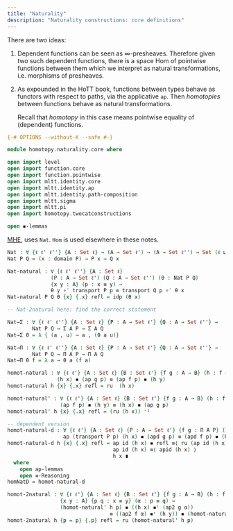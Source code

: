 ```yaml
---
title: "Naturality"
description: "Naturality constructions: core definitions"
---
```


There are two ideas:

1. Dependent functions can be seen as ∞-presheaves. Therefore given two such dependent functions, there is a space Hom of pointwise functions between them which we interpret as natural transformations, i.e. morphisms of presheaves. 

1. As expounded in the HoTT book, functions between types behave as functors with respect to paths, via the applicative `ap`. Then *homotopies* between functions behave as natural transformations.

   Recall that *homotopy* in this case means pointwise equality of (dependent) functions.

```agda
{-# OPTIONS --without-K --safe #-}

module homotopy.naturality.core where

open import level
open import function.core
open import function.pointwise
open import mltt.identity.core
open import mltt.identity.ap
open import mltt.identity.path-composition
open import mltt.sigma
open import mltt.pi
open import homotopy.twocatconstructions

open ◾-lemmas
```

[MHE](https://www.cs.bham.ac.uk/~mhe/TypeTopology/index.html), uses `Nat`. `Hom` is used elsewhere in these notes.

```agda
Nat : ∀ {ℓ ℓ' ℓ''} {A : Set ℓ} → (A → Set ℓ') → (A → Set ℓ'') → Set (ℓ ⊔ ℓ' ⊔ ℓ'')
Nat P Q = (x : domain P) → P x → Q x

Nat-natural : ∀ {ℓ ℓ' ℓ''} {A : Set ℓ} 
              (P : A → Set ℓ') (Q : A → Set ℓ'') (θ : Nat P Q)
              {x y : A} (p : x ≡ y) →
              θ y ∘′ transport P p ≡ transport Q p ∘′ θ x
Nat-natural P Q θ {x} {.x} refl = idp (θ x)

-- Nat-2natural here: find the correct statement

Nat→Σ : ∀ {ℓ ℓ' ℓ''} {A : Set ℓ} {P : A → Set ℓ'} {Q : A → Set ℓ''} →       
        Nat P Q → Σ A P → Σ A Q
Nat→Σ θ = λ { (a , u) → a , (θ a u)}

Nat→Π : ∀ {ℓ ℓ' ℓ''} {A : Set ℓ} {P : A → Set ℓ'} {Q : A → Set ℓ''} →
        Nat P Q → Π A P → Π A Q
Nat→Π θ f = λ a → θ a (f a)
```

```agda
homot-natural : ∀ {ℓ ℓ'} {A : Set ℓ} {B : Set ℓ'} {f g : A → B} (h : f ~ g) {x y : A} (p : x ≡ y) →
                (h x) ◾ (ap g p) ≡ (ap f p) ◾ (h y)
homot-natural h {x} {.x} refl = ru  (h x)

homot-natural' : ∀ {ℓ ℓ'} {A : Set ℓ} {B : Set ℓ'} {f g : A → B} (h : f ~ g) {x y : A} (p : x ≡ y) →
                 (ap f p) ◾ (h y) ≡ (h x) ◾ (ap g p)
homot-natural' h {x} {.x} refl = (ru (h x)) ⁻¹

-- dependent version
homot-natural-d : ∀ {ℓ ℓ'} {A : Set ℓ} {P : A → Set ℓ'} {f g : Π A P} (h : f ~ g) {x y : A} (p : x ≡ y) →
                  ap (transport P p) (h x) ◾ (apd g p) ≡ (apd f p) ◾ (h y)
homot-natural-d h {x} {.x} refl = ap id (h x) ◾ refl ≡⟨ ru (ap id (h x)) ⟩
                                  ap id (h x) ≡⟨ apid (h x) ⟩
                                  h x ∎
  where
    open ap-lemmas
    open ≡-Reasoning
homNatD = homot-natural-d

homot-2natural : ∀ {ℓ ℓ'} {A : Set ℓ} {B : Set ℓ'} {f g : A → B} (h : f ~ g) 
                 {x y : A} {p q : x ≡ y} (α : p ≡ q) →
                 (homot-natural' h p) ◾ ((h x) ◾ˡ (ap2 g α)) 
                                 ≡ ((ap2 f α) ◾ʳ (h y)) ◾ (homot-natural' h q)
homot-2natural h {p = p} {.p} refl = ru (homot-natural' h p)
```
